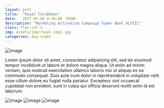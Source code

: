 ```yaml
---
layout: post
title:  "Royal Caribbean"
date:   2017-05-06 9:10:00 -0500
description: "Marketing Activation Campaign Super Bowl XLVIII"
class: flex-col-2
img: assets/img/royal-img1.jpg
categories: day-night
---
```

![image](../../assets/img/royal-hero.jpg "some image")

Lorem ipsum dolor sit amet, consectetur adipisicing elit, sed do eiusmod tempor incididunt ut labore et dolore magna aliqua. Ut enim ad minim veniam, quis nostrud exercitation ullamco laboris nisi ut aliquip ex ea commodo consequat. Duis aute irure dolor in reprehenderit in voluptate velit esse cillum dolore eu fugiat nulla pariatur. Excepteur sint occaecat cupidatat non proident, sunt in culpa qui officia deserunt mollit anim id est laborum.

![image](../../assets/img/royal-img4.jpg "some image")
![image](../../assets/img/royal-img2.jpg "some image")
![image](../../assets/img/royal-img3.jpg "some image")
